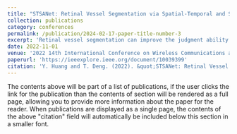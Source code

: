 ```yaml
---
title: "STSANet: Retinal Vessel Segmentation via Spatial-Temporal and Self-Attention Encoding"
collection: publications
category: conferences
permalink: /publication/2024-02-17-paper-title-number-3
excerpt: 'Retinal vessel segmentation can improve the judgment ability of intelligent disease diagnosis system. Although a large number of retinal vessel segmentation models have been proposed with the development of deep learning, it is still a challenging task. In this work, we propose a new retinal vessel segmentation network via spatial-temporal and self-attention encoding modules, called STSANet, which can significantly improve the performance and robustness of segmentation. The spatial-temporal information of fundus images are extracted by a Spatial-Temporal encoding module in the STSANet. In addition, the internal correlation of features is captured by the Self-Attention module. By fusing spatial-temporal and self-attention features, the final result contains both spatial-temporal information and internal feature information of fundus images. The experimental results indicate that our STSANet outperforms other state-of-the-art retinal segmentation models on the published standard datasets.'
date: 2022-11-01
venue: '2022 14th International Conference on Wireless Communications and Signal Processing (WCSP)'
paperurl: 'https://ieeexplore.ieee.org/document/10039399'
citation: 'Y. Huang and T. Deng. (2022). &quot;STSANet: Retinal Vessel Segmentation via Spatial-Temporal and Self-Attention Encoding.&quot; <i>2022 14th International Conference on Wireless Communications and Signal Processing (WCSP)<i>. pp. 132-137.'
---
```


The contents above will be part of a list of publications, if the user clicks the link for the publication than the contents of section will be rendered as a full page, allowing you to provide more information about the paper for the reader. When publications are displayed as a single page, the contents of the above "citation" field will automatically be included below this section in a smaller font.

